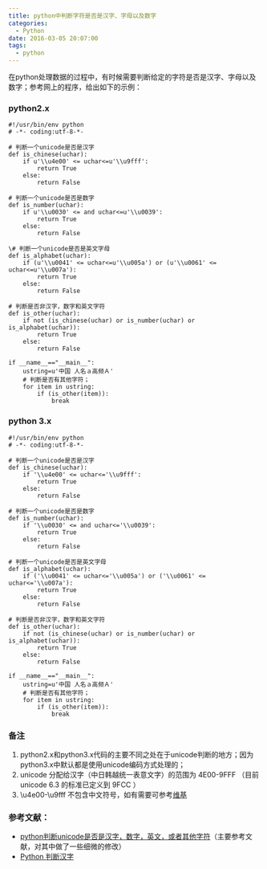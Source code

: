 ```yaml
---
title: python中判断字符是否是汉字、字母以及数字
categories:
  - Python
date: 2016-03-05 20:07:00
tags:
  - python
---
```


在python处理数据的过程中，有时候需要判断给定的字符是否是汉字、字母以及数字；参考网上的程序，给出如下的示例：

<!-- more -->

### python2.x

```
#!/usr/bin/env python
# -*- coding:utf-8-*-

# 判断一个unicode是否是汉字
def is_chinese(uchar):         
    if u'\\u4e00' <= uchar<=u'\\u9fff':
        return True
    else:
        return False

# 判断一个unicode是否是数字
def is_number(uchar):
    if u'\\u0030' <= and uchar<=u'\\u0039':
        return True
    else:
        return False

\# 判断一个unicode是否是英文字母
def is_alphabet(uchar):
    if (u'\\u0041' <= uchar<=u'\\u005a') or (u'\\u0061' <= uchar<=u'\\u007a'):
        return True
    else:
        return False

# 判断是否非汉字，数字和英文字符
def is_other(uchar):
    if not (is_chinese(uchar) or is_number(uchar) or is_alphabet(uchar)):
        return True
    else:
        return False

if __name__=="__main__":
    ustring=u'中国 人名ａ高频Ａ'
    # 判断是否有其他字符；
    for item in ustring:
        if (is_other(item)):
            break
```

### python 3.x


```
#!/usr/bin/env python
# -*- coding:utf-8-*-

# 判断一个unicode是否是汉字
def is_chinese(uchar):         
    if '\\u4e00' <= uchar<='\\u9fff':
        return True
    else:
        return False

# 判断一个unicode是否是数字
def is_number(uchar):
    if '\\u0030' <= and uchar<='\\u0039':
        return True
    else:
        return False

# 判断一个unicode是否是英文字母
def is_alphabet(uchar):
    if ('\\u0041' <= uchar<='\\u005a') or ('\\u0061' <= uchar<='\\u007a'):
        return True
    else:
        return False

# 判断是否非汉字，数字和英文字符
def is_other(uchar):
    if not (is_chinese(uchar) or is_number(uchar) or is_alphabet(uchar)):
        return True
    else:
        return False

if __name__=="__main__":
    ustring=u'中国 人名ａ高频Ａ'
    # 判断是否有其他字符；
    for item in ustring:
        if (is_other(item)):
            break
```

### 备注

1.  python2.x和python3.x代码的主要不同之处在于unicode判断的地方；因为python3.x中默认都是使用unicode编码方式处理的；
2.  unicode 分配给汉字（中日韩越统一表意文字）的范围为 4E00-9FFF （目前 unicode 6.3 的标准已定义到 9FCC ）
3.  \\u4e00-\\u9fff 不包含中文符号，如有需要可参考[维基](http://goo.gl/hyUcT7)

### 参考文献：

- [python判断unicode是否是汉字，数字，英文，或者其他字符](http://outofmemory.cn/code-snippet/35784/python-test-unicode-chinese-char)（主要参考文献，对其中做了一些细微的修改）
- [Python 判断汉字](http://luopuya.github.io/2014/03/29/Python%20%E5%88%A4%E6%96%AD%E6%B1%89%E5%AD%97%E5%AD%97%E7%AC%A6)
